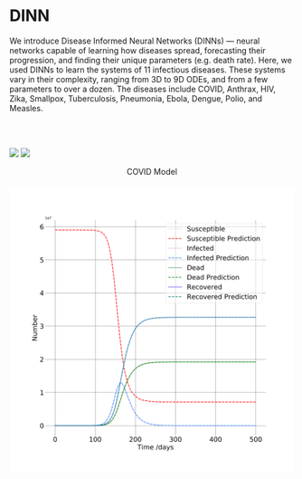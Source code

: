 # DINN
We introduce Disease Informed Neural Networks (DINNs) — neural networks capable of learning how diseases spread, forecasting their progression, and finding their unique parameters (e.g. death rate). Here, we used DINNs to learn the systems of 11 infectious diseases. These systems vary in their complexity, ranging from 3D to 9D ODEs, and from a few parameters to over a dozen. The diseases include COVID, Anthrax, HIV, Zika, Smallpox, Tuberculosis, Pneumonia, Ebola, Dengue, Polio, and Measles.

<br/><br/>

<p float="center">
  <img src="https://github.com/Shaier/DINN/blob/master/experiments/real_data/covid_real_data_daily_cases.jpg" width="450" />
  <img src="https://github.com/Shaier/DINN/blob/master/experiments/real_data/covid_real_data_cumulative_cases.jpg" width="450" /> 
</p>

<!-- ![COVID Model](https://github.com/Shaier/DINN/blob/master/Diseases/COVID/COVID.png) -->


<p align="center">
  COVID Model
  <br/><br/>
  <img src="https://github.com/Shaier/DINN/blob/master/Diseases/COVID/COVID.png" width="512" title="Github Logo">
</p>
